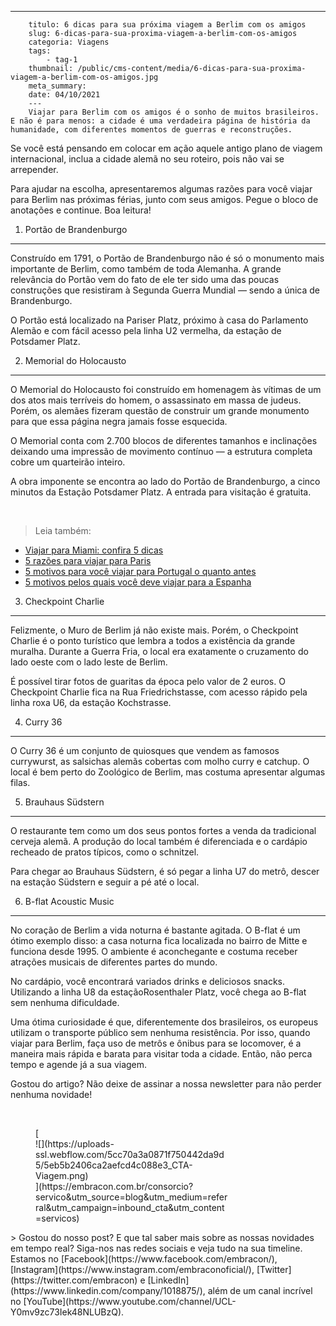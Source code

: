 ---
        titulo: 6 dicas para sua próxima viagem a Berlim com os amigos
        slug: 6-dicas-para-sua-proxima-viagem-a-berlim-com-os-amigos
        categoria: Viagens
        tags:
            - tag-1
        thumbnail: /public/cms-content/media/6-dicas-para-sua-proxima-viagem-a-berlim-com-os-amigos.jpg
        meta_summary: 
        date: 04/10/2021
        ---
        Viajar para Berlim com os amigos é o sonho de muitos brasileiros. E não é para menos: a cidade é uma verdadeira página de história da humanidade, com diferentes momentos de guerras e reconstruções.

Se você está pensando em colocar em ação aquele antigo plano de viagem internacional, inclua a cidade alemã no seu roteiro, pois não vai se arrepender.

Para ajudar na escolha, apresentaremos algumas razões para você viajar para Berlim nas próximas férias, junto com seus amigos. Pegue o bloco de anotações e continue. Boa leitura!

1. Portão de Brandenburgo
-------------------------

Construído em 1791, o Portão de Brandenburgo não é só o monumento mais importante de Berlim, como também de toda Alemanha. A grande relevância do Portão vem do fato de ele ter sido uma das poucas construções que resistiram à Segunda Guerra Mundial — sendo a única de Brandenburgo.

O Portão está localizado na Pariser Platz, próximo à casa do Parlamento Alemão e com fácil acesso pela linha U2 vermelha, da estação de Potsdamer Platz.

2. Memorial do Holocausto
-------------------------

O Memorial do Holocausto foi construído em homenagem às vítimas de um dos atos mais terríveis do homem, o assassinato em massa de judeus. Porém, os alemães fizeram questão de construir um grande monumento para que essa página negra jamais fosse esquecida.

O Memorial conta com 2.700 blocos de diferentes tamanhos e inclinações deixando uma impressão de movimento contínuo — a estrutura completa cobre um quarteirão inteiro.

A obra imponente se encontra ao lado do Portão de Brandenburgo, a cinco minutos da Estação Potsdamer Platz. A entrada para visitação é gratuita.

‍

> Leia também:

- [Viajar para Miami: confira 5 dicas](https://www.embracon.com.br/blog/viajar-para-miami-confira-5-dicas)
- [5 razões para viajar para Paris](https://www.embracon.com.br/blog/5-razoes-para-viajar-para-paris)
- [5 motivos para você viajar para Portugal o quanto antes](https://www.embracon.com.br/blog/5-motivos-para-voce-viajar-para-portugal-o-quanto-antes)
- [5 motivos pelos quais você deve viajar para a Espanha](https://www.embracon.com.br/blog/5-motivos-pelos-quais-voce-deve-viajar-para-a-espanha)

3. Checkpoint Charlie
---------------------

Felizmente, o Muro de Berlim já não existe mais. Porém, o Checkpoint Charlie é o ponto turístico que lembra a todos a existência da grande muralha. Durante a Guerra Fria, o local era exatamente o cruzamento do lado oeste com o lado leste de Berlim.

É possível tirar fotos de guaritas da época pelo valor de 2 euros. O Checkpoint Charlie fica na Rua Friedrichstasse, com acesso rápido pela linha roxa U6, da estação Kochstrasse.

4. Curry 36
-----------

O Curry 36 é um conjunto de quiosques que vendem as famosos currywurst, as salsichas alemãs cobertas com molho curry e catchup. O local é bem perto do Zoológico de Berlim, mas costuma apresentar algumas filas.

5. Brauhaus Südstern
--------------------

O restaurante tem como um dos seus pontos fortes a venda da tradicional cerveja alemã. A produção do local também é diferenciada e o cardápio recheado de pratos típicos, como o schnitzel.

Para chegar ao Brauhaus Südstern, é só pegar a linha U7 do metrô, descer na estação Südstern e seguir a pé até o local.

6. B-flat Acoustic Music
------------------------

No coração de Berlim a vida noturna é bastante agitada. O B-flat é um ótimo exemplo disso: a casa noturna fica localizada no bairro de Mitte e funciona desde 1995. O ambiente é aconchegante e costuma receber atrações musicais de diferentes partes do mundo.

No cardápio, você encontrará variados drinks e deliciosos snacks. Utilizando a linha U8 da estaçãoRosenthaler Platz, você chega ao B-flat sem nenhuma dificuldade.

Uma ótima curiosidade é que, diferentemente dos brasileiros, os europeus utilizam o transporte público sem nenhuma resistência. Por isso, quando viajar para Berlim, faça uso de metrôs e ônibus para se locomover, é a maneira mais rápida e barata para visitar toda a cidade. Então, não perca tempo e agende já a sua viagem.

Gostou do artigo? Não deixe de assinar a nossa newsletter para não perder nenhuma novidade!

‍

<figure class="w-richtext-figure-type-image w-richtext-align-center" style="max-width:310px">[<div>![](https://uploads-ssl.webflow.com/5cc70a3a0871f750442da9d5/5eb5b2406ca2aefcd4c088e3_CTA-Viagem.png)</div>](https://embracon.com.br/consorcio?servico&utm_source=blog&utm_medium=referral&utm_campaign=inbound_cta&utm_content=servicos)</figure>> Gostou do nosso post? E que tal saber mais sobre as nossas novidades em tempo real? Siga-nos nas redes sociais e veja tudo na sua timeline. Estamos no [Facebook](https://www.facebook.com/embracon/), [Instagram](https://www.instagram.com/embraconoficial/), [Twitter](https://twitter.com/embracon) e [LinkedIn](https://www.linkedin.com/company/1018875/), além de um canal incrível no [YouTube](https://www.youtube.com/channel/UCL-Y0mv9zc73Iek48NLUBzQ).

‍
        